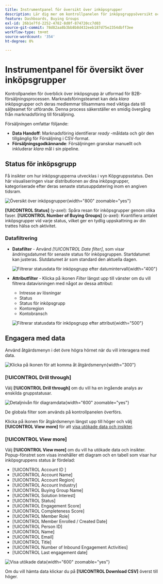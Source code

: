 ```yaml
---
title: Instrumentpanel för översikt över inköpsgrupper
description: Lär dig mer om kontrollpanelen för inköpsgruppsöversikt och hur den aktiverar försäljningsleveransen från marknadsföringsteamet.
feature: Dashboards, Buying Groups
exl-id: 26b1e7fd-2252-4782-8d0f-874720cc7d03
source-git-commit: 78d82aa8b3bb8b8d432eeb187d75e2354dbff3ee
workflow-type: tm+mt
source-wordcount: '354'
ht-degree: 0%

---
```


# Instrumentpanel för översikt över inköpsgrupper

Kontrollpanelen för överblick över inköpsgrupp är utformad för B2B-försäljningsprocessen. Marknadsföringsteamet kan dela _klara_ inköpsgrupper och deras medlemmar tillsammans med viktiga data till säljteamet för utförande. Denna process säkerställer en smidig övergång från marknadsföring till försäljning.

Försäljningen omfattar följande:

* **Data Handoff**: Marknadsföring identifierar _ready_ -måldata och gör den tillgänglig för Försäljning i CSV-format. 
* **Försäljningsgodkännande**: Försäljningen granskar manuellt och inkluderar _klara_ mål i sin pipeline.

## Status för inköpsgrupp

Få insikter om hur inköpsgrupperna utvecklas i vyn Köpgruppsstatus. Den här visualiseringen visar distributionen av dina inköpsgrupper, kategoriserade efter deras senaste statusuppdatering inom en angiven tidsram.

![Översikt över inköpsgrupper](./assets/buying-groups-overview.png){width="800" zoomable="yes"}

**[!UICONTROL Status]** (y-axel): Spåra resan för inköpsgrupper genom olika faser.
**[!UICONTROL Number of Buying Groups]** (x-axel): Kvantifiera antalet inköpsgrupper vid varje status, vilket ger en tydlig uppskattning av din trattes hälsa och aktivitet.
<!-- To generate a shareable PDF of your current view, click **[!UICONTROL Export]** at the top-right corner of the page. -->

### Datafiltrering

* **Datafilter** - Använd _[!UICONTROL Date filter]_, som visar ändringsdatumet för senaste status för inköpsgruppen. Startdatumet kan justeras. Slutdatumet är som standard den aktuella dagen.

  ![Filtrerar statusdata för inköpsgrupp efter datumintervall](./assets//buying-group-status-filter-date.png){width="400"}

* **Attributfilter** - Klicka på ikonen _Filter_ längst upp till vänster om du vill filtrera datavisningen med något av dessa attribut:

   * Intresse av lösningar
   * Status
   * Status för inköpsgrupp
   * Kontoregion
   * Kontobransch
  <!-- * Account's Industry -->

  ![Filtrerar statusdata för inköpsgrupp efter attribut](./assets/buying-group-status-drill-through-filters.png){width="500"}

## Engagera med data

Använd åtgärdsmenyn i det övre högra hörnet när du vill interagera med data.

![Klicka på ikonen för att komma åt åtgärdsmenyn](./assets/buying-group-more-menu.png){width="300"}

### [!UICONTROL Drill through]

Välj **[!UICONTROL Drill through]** om du vill ha en ingående analys av enskilda gruppstatusar.

![Detaljnivån för diagramdata](./assets/buying-group-status-drill-through-view.png){width="600" zoomable="yes"}

De globala filter som används på kontrollpanelen överförs.

Klicka på ikonen för åtgärdsmenyn längst upp till höger och välj **[!UICONTROL View more]** för att [visa utökade data och insikter](#view-more).

### [!UICONTROL View more]

Välj **[!UICONTROL View more]** om du vill ha utökade data och insikter. Popup-fönstret som visas innehåller ett diagram och en tabell som visar hur inköpsgruppens status är fördelad:

* [!UICONTROL Account ID ]
* [!UICONTROL Account Name]
* [!UICONTROL Account Region]
* [!UICONTROL Account Industry]
* [!UICONTROL Buying Group Name]
* [!UICONTROL Solution Interest]
* [!UICONTROL Status]
* [!UICONTROL Engagement Score]
* [!UICONTROL Completeness Score]
* [!UICONTROL Member Role]
* [!UICONTROL Member Enrolled / Created Date]
* [!UICONTROL Person ID]
* [!UICONTROL Name]
* [!UICONTROL Email]
* [!UICONTROL Title]
* [!UICONTROL Number of Inbound Engagement Activities]
* [!UICONTROL Last engagement date]

![Visa utökade data](./assets/buying-group-status-view-more.png){width="600" zoomable="yes"}

Om du vill hämta data klickar du på **[!UICONTROL Download CSV]** överst till höger.
